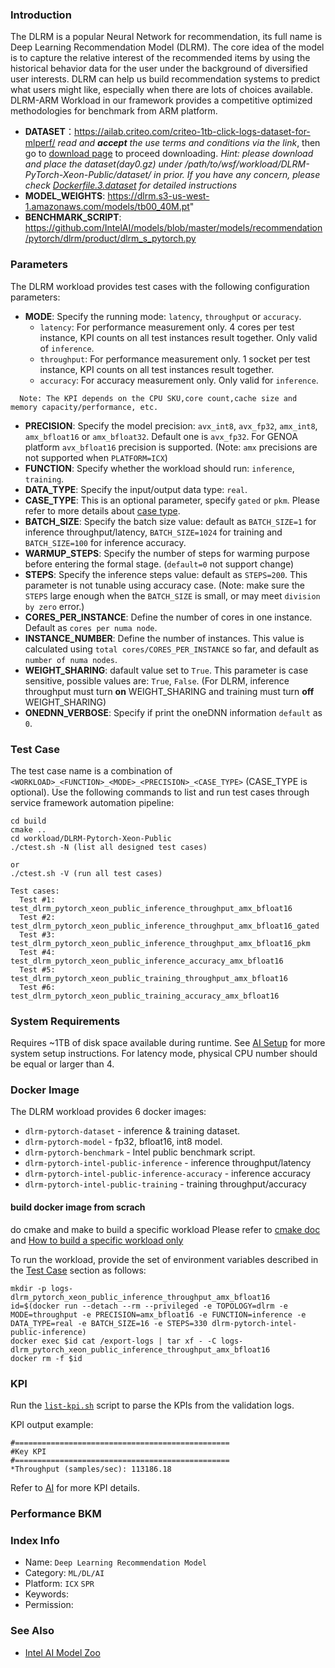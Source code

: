 ### Introduction

The DLRM is a popular Neural Network for recommendation, its full name is Deep Learning Recommendation Model (DLRM). The core idea of the model is to capture the relative interest of the recommended items by using the historical behavior data for the user under the background of diversified user interests. DLRM can help us build recommendation systems to predict what users might like, especially when there are lots of choices available. DLRM-ARM Workload in our framework provides a competitive optimized methodologies for benchmark from ARM platform.

- **DATASET**：https://ailab.criteo.com/criteo-1tb-click-logs-dataset-for-mlperf/ *read and **accept** the use terms and conditions via the link*, then go to [download page](https://criteo.wetransfer.com/downloads/4bbea9b4a54baddea549d71271a38e2c20230428071257/d4f0d2/grid) to proceed downloading.
*Hint: please download and place the dataset(day0.gz) under /path/to/wsf/workload/DLRM-PyTorch-Xeon-Public/dataset/ in prior. If you have any concern, please check [Dockerfile.3.dataset](Dockerfile.3.dataset) for detailed instructions*
- **MODEL_WEIGHTS**: https://dlrm.s3-us-west-1.amazonaws.com/models/tb00_40M.pt"
- **BENCHMARK_SCRIPT**: https://github.com/IntelAI/models/blob/master/models/recommendation/pytorch/dlrm/product/dlrm_s_pytorch.py

### Parameters

The DLRM workload provides test cases with the following configuration parameters:
- **MODE**: Specify the running mode: `latency`, `throughput` or `accuracy`.  
  * `latency`: For performance measurement only. 4 cores per test instance, KPI counts on all test instances result together. Only valid of `inference`.
  * `throughput`: For performance measurement only. 1 socket per test instance, KPI counts on all test instances result together.
  * `accuracy`: For accuracy measurement only. Only valid for `inference`.
```
  Note: The KPI depends on the CPU SKU,core count,cache size and memory capacity/performance, etc.
```
- **PRECISION**: Specify the model precision: `avx_int8`, `avx_fp32`, `amx_int8`, `amx_bfloat16` or `amx_bfloat32`. Default one is `avx_fp32`. For GENOA platform `avx_bfloat16` precision is supported. (Note: `amx` precisions are not supported when `PLATFORM=ICX`) 
- **FUNCTION**: Specify whether the workload should run: `inference`, `training`.
- **DATA_TYPE**: Specify the input/output data type: `real`. 
- **CASE_TYPE**: This is an optional parameter, specify `gated` or `pkm`.  Please refer to more details about [case type](../../doc/user-guide/executing-workload/testcase.md).
- **BATCH_SIZE**: Specify the batch size value: default as `BATCH_SIZE=1` for inference throughput/latency, `BATCH_SIZE=1024` for training and `BATCH_SIZE=100` for inference accuracy.
- **WARMUP_STEPS**: Specify the number of steps for warming purpose before entering the formal stage. (`default=0` not support change)
- **STEPS**: Specify the inference steps value: default as `STEPS=200`. This parameter is not tunable using accuracy case. (Note: make sure the `STEPS` large enough when the `BATCH_SIZE` is small, or may meet `division by zero` error.)
- **CORES_PER_INSTANCE**: Define the number of cores in one instance. Default as `cores per numa node`.
- **INSTANCE_NUMBER**: Define the number of instances. This value is calculated using `total cores/CORES_PER_INSTANCE` so far, and default as `number of numa nodes`.
- **WEIGHT_SHARING**: dafault value set to `True`. This parameter is case sensitive, possible values are: `True`, `False`. (For DLRM, inference throughput must turn **on** WEIGHT_SHARING and training must turn **off** WEIGHT_SHARING)
- **ONEDNN_VERBOSE**: Specify if print the oneDNN information `default` as `0`.

### Test Case

The test case name is a combination of `<WORKLOAD>_<FUNCTION>_<MODE>_<PRECISION>_<CASE_TYPE>` (CASE_TYPE is optional). Use the following commands to list and run test cases through service framework automation pipeline:
```
cd build
cmake ..
cd workload/DLRM-Pytorch-Xeon-Public
./ctest.sh -N (list all designed test cases)

or
./ctest.sh -V (run all test cases)

Test cases:
  Test #1: test_dlrm_pytorch_xeon_public_inference_throughput_amx_bfloat16
  Test #2: test_dlrm_pytorch_xeon_public_inference_throughput_amx_bfloat16_gated
  Test #3: test_dlrm_pytorch_xeon_public_inference_throughput_amx_bfloat16_pkm
  Test #4: test_dlrm_pytorch_xeon_public_inference_accuracy_amx_bfloat16
  Test #5: test_dlrm_pytorch_xeon_public_training_throughput_amx_bfloat16
  Test #6: test_dlrm_pytorch_xeon_public_training_accuracy_amx_bfloat16
```

### System Requirements

Requires ~1TB of disk space available during runtime. See [AI Setup](../../doc/user-guide/preparing-infrastructure/setup-ai.md) for more system setup instructions.
For latency mode, physical CPU number should be equal or larger than 4.

### Docker Image

The DLRM workload provides 6 docker images:
- `dlrm-pytorch-dataset` - inference & training dataset.
- `dlrm-pytorch-model` - fp32, bfloat16, int8 model.
- `dlrm-pytorch-benchmark` - Intel public benchmark script.
- `dlrm-pytorch-intel-public-inference` - inference throughput/latency
- `dlrm-pytorch-intel-public-inference-accuracy` - inference accuracy
- `dlrm-pytorch-intel-public-training` - training throughput/accuracy

#### build docker image from scrach
do cmake and make to build a specific workload
Please refer to [cmake doc](../../doc/user-guide/executing-workload/cmake.md) and [How to build a specific workload only](https://github.com/intel-innersource/applications.benchmarking.benchmark.platform-hero-features/wiki/FAQ)

To run the workload, provide the set of environment variables described in the [Test Case](#Test-Case) section as follows:
```
mkdir -p logs-dlrm_pytorch_xeon_public_inference_throughput_amx_bfloat16
id=$(docker run --detach --rm --privileged -e TOPOLOGY=dlrm -e MODE=throughput -e PRECISION=amx_bfloat16 -e FUNCTION=inference -e DATA_TYPE=real -e BATCH_SIZE=16 -e STEPS=330 dlrm-pytorch-intel-public-inference)    
docker exec $id cat /export-logs | tar xf - -C logs-dlrm_pytorch_xeon_public_inference_throughput_amx_bfloat16
docker rm -f $id
```

### KPI

Run the [`list-kpi.sh`](../../doc/user-guide/executing-workload/ctest.md#list-kpish) script to parse the KPIs from the validation logs. 

KPI output example:
```
#================================================
#Key KPI
#================================================
*Throughput (samples/sec): 113186.18
```
Refer to [AI](../../doc/user-guide/preparing-infrastructure/setup-ai.md) for more KPI details.

### Performance BKM

### Index Info
- Name: `Deep Learning Recommendation Model`  
- Category: `ML/DL/AI`  
- Platform: `ICX` `SPR` 
- Keywords:   
- Permission:  

### See Also

- [Intel AI Model Zoo](https://github.com/IntelAI/models/tree/spr-launch-public)
